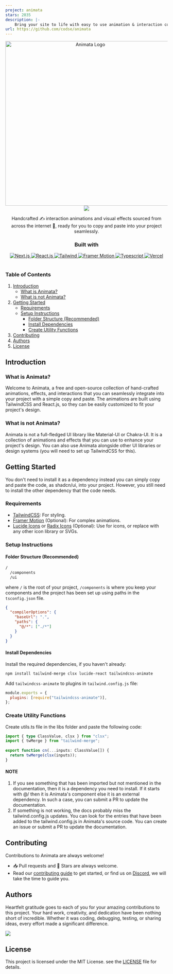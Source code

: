 ```yaml
---
project: animata
stars: 2035
description: |-
    Bring your site to life with easy to use animation & interaction code. Copy. Paste. Animate. 
url: https://github.com/codse/animata
---
```


<section id="logo" align="center">
  <a href="https://animata.design/">
    <picture>
        <source media="(prefers-color-scheme: dark)" srcset="https://github.com/user-attachments/assets/8d3da830-d1b0-4327-8695-edcea3534743">
        <source media="(prefers-color-scheme: light)" srcset="https://github.com/user-attachments/assets/44be7a44-2e1f-4b90-a238-5cd10a376748">
        <img alt="Animata Logo" src="https://user-images.githubusercontent.com/25423296/163456779-a8556205-d0a5-45e2-ac17-42d089e3c3f8.png" width="512">
    </picture>
  </a>
  <section>
    <a href="https://discord.gg/STYEh3UW">
      <img src="https://img.shields.io/badge/discord-join-7289DA.svg?logo=discord&longCache=true&style=flat" />
    </a>
  </section>
  <p>Handcrafted ✍️ interaction animations and visual effects sourced from across the internet 🛜, ready for you to copy and paste into your project seamlessly.</p>
  <section id="padges" margin="50">
    <h3>Built with</h3>
    <a href="https://nextjs.org/?ref=animata.design">
      <img alt="Next.js" src="https://img.shields.io/badge/Next.js-000?logo=nextdotjs&logoColor=fff&style=for-the-badge"/>
    </a>
    <a href="https://reactjs.org/?ref=animata.design">
      <img alt="React.js" src="https://img.shields.io/badge/React-20232A?style=for-the-badge&logo=react&logoColor=61DAFB"/>
    </a>
    <a href="https://tailwindcss.com/?ref=animata.design">
      <img alt="Tailwind" src="https://img.shields.io/badge/Tailwind_CSS-0b1120?style=for-the-badge&logo=tailwind-css&logoColor=38bdf8"/>
    </a>
    <a href="https://www.framer.com/motion/?ref=animata.design">
      <img alt="Framer Motion" src="https://img.shields.io/badge/Framer-1a1a1a?style=for-the-badge&logo=framer&logoColor=white"/>
    </a>
    <a href="https://www.typescriptlang.org/?ref=animata.design">
      <img alt="Typescript" src="https://img.shields.io/badge/TypeScript-007ACC?style=for-the-badge&logo=typescript&logoColor=white"/>
    </a>
    <a href="https://vercel.com/?ref=animata.design">
      <img alt="Vercel" src="https://img.shields.io/badge/Vercel-000000?style=for-the-badge&logo=vercel&logoColor=white"/>
    </a>
  </section>
</section>
<br>

### Table of Contents
1. [Introduction](#introduction)
   - [What is Animata?](#what-is-animata)
   - [What is not Animata?](#what-is-not-animata)
2. [Getting Started](#getting-started)
   - [Requirements](#requirements)
   - [Setup Instructions](#setup-instructions)
     - [Folder Structure (Recommended)](#folder-structure-recommended)
     - [Install Dependencies](#install-dependencies)
     - [Create Utility Functions](#create-utility-functions)
3. [Contributing](#contributing)
4. [Authors](#authors)
5. [License](#license)
   
## Introduction

### What is Animata?
Welcome to Animata, a free and open-source collection of hand-crafted animations, effects, and interactions that you can seamlessly integrate into your project with a simple copy and paste. The animations are built using TailwindCSS and React.js, so they can be easily customized to fit your project's design.

### What is not Animata?
Animata is not a full-fledged UI library like Material-UI or Chakra-UI. It is a collection of animations and effects that you can use to enhance your project's design. You can also use Animata alongside other UI libraries or design systems (you will need to set up TailwindCSS for this).

## Getting Started
You don't need to install it as a dependency instead you can simply copy and paste the code, as shadcn/ui, into your project. However, you still need to install the other dependency that the code needs.

### Requirements
- [TailwindCSS](https://tailwindcss.com/docs/installation): For styling.
- [Framer Motion](https://www.framer.com/motion/) (Optional): For complex animations.
- [Lucide Icons](https://lucide.dev/) or [Radix Icons](https://www.radix-ui.com/icons) (Optional): Use for icons, or replace with any other icon library or SVGs.

### Setup Instructions
#### Folder Structure (Recommended)

```bash
/
  /components
  /ui
```

where `/` is the root of your project, `/components` is where you keep your components and the project has been set up using paths in the `tsconfig.json` file.

```json
{
  "compilerOptions": {
    "baseUrl": ".",
    "paths": {
      "@/*": ["./*"]
    }
  }
}
```
#### Install Dependencies
Install the required dependencies, if you haven't already:

```sh
npm install tailwind-merge clsx lucide-react tailwindcss-animate
```

Add `tailwindcss-animate` to plugins in `tailwind.config.js` file:

```js
module.exports = {
  plugins: [require("tailwindcss-animate")],
};
```

### Create Utility Functions
Create utils.ts file in the libs folder and paste the following code:

```ts
import { type ClassValue, clsx } from "clsx";
import { twMerge } from "tailwind-merge";
 
export function cn(...inputs: ClassValue[]) {
  return twMerge(clsx(inputs));
}
```

#### NOTE
1. If you see something that has been imported but not mentioned in the documentation, then it is a dependency you need to install. If it starts with @/ then it is Animata's component else it is an external dependency. In such a case, you can submit a PR to update the documentation.
2. If something is not working, the docs probably miss the tailwind.config.js updates. You can look for the entries that have been added to the tailwind.config.js in Animata's source code. You can create an issue or submit a PR to update the documentation.

## Contributing

Contributions to Animata are always welcome!

- 📥 Pull requests and 🌟 Stars are always welcome.
- Read our [contributing guide](https://animata.design/docs/contributing) to get started,
  or find us on [Discord](https://discord.gg/STYEh3UW), we will take the time to guide you.

## Authors
Heartfelt gratitude goes to each of you for your amazing contributions to this project. Your hard work, creativity, and dedication have been nothing short of incredible. Whether it was coding, debugging, testing, or sharing ideas, every effort made a significant difference.

<section id="#Authors"
  <a href="https://github.com/codse/animata/graphs/contributors">
    <img src="https://contrib.rocks/image?repo=codse/animata&max=100"/>
  </a>
</section>

## License

This project is licensed under the MIT License. see the [LICENSE](https://github.com/codse/animata/blob/main/LICENSE.md) file for details.

